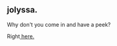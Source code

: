 ## jolyssa.

Why don't you come in and have a peek?

Right<a href="https://jolyssa.space" target="_blank" rel="noopener noreferrer"> here.</a>
